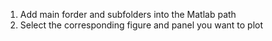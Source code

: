 1) Add main forder and subfolders into the Matlab path 
2) Select the corresponding figure and panel you want to plot
